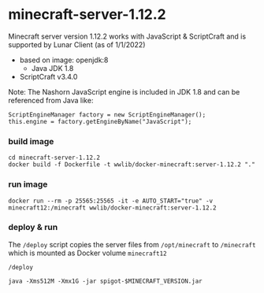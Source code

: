 # minecraft-server-1.12.2

Minecraft server version 1.12.2 works with JavaScript & ScriptCraft and is supported by Lunar Client (as of 1/1/2022)
- based on image: openjdk:8
  - Java JDK 1.8
- ScriptCraft v3.4.0

Note: The Nashorn JavaScript engine is included in JDK 1.8 and can be referenced from Java like:
```
ScriptEngineManager factory = new ScriptEngineManager();
this.engine = factory.getEngineByName("JavaScript");
```

### build image
```
cd minecraft-server-1.12.2
docker build -f Dockerfile -t wwlib/docker-minecraft:server-1.12.2 "."
```

### run image
```
docker run --rm -p 25565:25565 -it -e AUTO_START="true" -v minecraft12:/minecraft wwlib/docker-minecraft:server-1.12.2
```

### deploy & run
The `/deploy` script copies the server files from `/opt/minecraft` to `/minecraft` which is mounted as Docker volume `minecraft12`

```
/deploy

java -Xms512M -Xmx1G -jar spigot-$MINECRAFT_VERSION.jar
```
